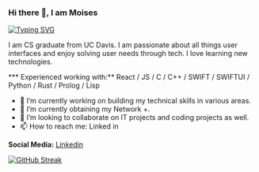 ### Hi there 👋, I am Moises
[![Typing SVG](https://readme-typing-svg.demolab.com?font=Fira+Code&weight=300&size=21&pause=1000&color=F7F7F7&background=5512A0&center=true&vCenter=true&width=435&lines=+I+am+a+Front+End+Developer%2C;+Software+Engineer%2C;+Problem+Solver)](https://git.io/typing-svg)

I am CS graduate from UC Davis. I am passionate about all things user interfaces and enjoy solving user needs through tech. I love learning new technologies.

*** Experienced working with:**
React / JS / C / C++ / SWIFT / SWIFTUI / Python / Rust / Prolog / Lisp 


- 🔭 I’m currently working on building my technical skills in various areas.
- 🌱 I’m currently obtaining my Network +. 
- 👯 I’m looking to collaborate on IT projects and coding projects as well.  
- 📫 How to reach me: Linked in 

**Social Media:**
[Linkedin](www.linkedin.com/in/MoisesDevs)


[![GitHub Streak](https://streak-stats.demolab.com?user=moises-devs&theme=shades-of-purple&date_format=M%20j%5B%2C%20Y%5D&mode=weekly&background=48019A&ring=DDDDDD&stroke=3293DD&currStreakNum=DDDDDD&currStreakLabel=DDDDDD&sideLabels=DDDDDD&sideNums=2EBBDD)](https://git.io/streak-stats)

<!---
Moises-knows/Moises-knows is a ✨ special ✨ repository because its `README.md` (this file) appears on your GitHub profile.
You can click the Preview link to take a look at your changes.
--->
